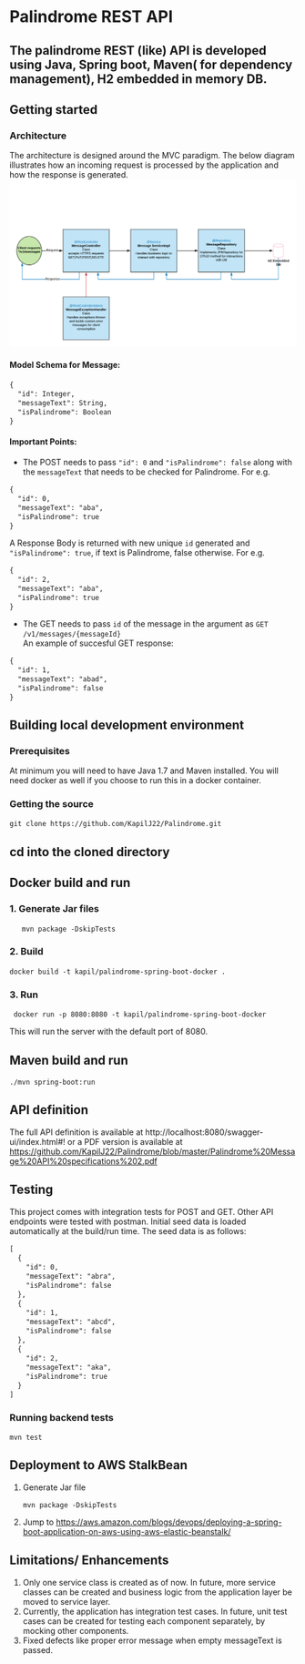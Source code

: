 # Palindrome REST API
The palindrome REST (like) API is developed using Java, Spring boot, Maven( for dependency management), H2 embedded in memory DB.  
---

## Getting started

### Architecture
The architecture is designed around the MVC paradigm. The below diagram illustrates how an incoming request is processed
by the application and how the response is generated.
![alt text](https://github.com/KapilJ22/Palindrome/blob/master/Palindrome%20Message%20API.png)

#### Model Schema for Message:
```
{
  "id": Integer,
  "messageText": String,
  "isPalindrome": Boolean
}
```
#### Important Points:

- The POST needs to pass `"id": 0` and `"isPalindrome": false` along with the `messageText` that needs to be checked for Palindrome. 
For e.g.
```
{
  "id": 0,
  "messageText": "aba",
  "isPalindrome": true
}
```   
   A Response Body is returned with new unique `id` generated and `"isPalindrome": true`, if text is Palindrome, false otherwise. For e.g.
```
{
  "id": 2,
  "messageText": "aba",
  "isPalindrome": true
}
```

- The GET needs to pass `id` of the message in the argument as `GET /v1/messages/{messageId}`  
An example of succesful GET response:
```
{
  "id": 1,
  "messageText": "abad",
  "isPalindrome": false
}
```

## Building local development environment
### Prerequisites
At minimum you will need to have Java 1.7 and Maven installed. You will need docker as well if you choose to run this in a docker container.

### Getting the source
```
git clone https://github.com/KapilJ22/Palindrome.git
```

## cd into the cloned directory

## Docker build and run

### 1. Generate Jar files

 ```
    mvn package -DskipTests 
 ```
    
### 2. Build
```
docker build -t kapil/palindrome-spring-boot-docker .
```

### 3. Run

```
 docker run -p 8080:8080 -t kapil/palindrome-spring-boot-docker
```
This will run the server with the default port of 8080.

## Maven build and run
```
./mvn spring-boot:run
```
## API definition
The full API definition is available at http://localhost:8080/swagger-ui/index.html#!
or a PDF version is available at  https://github.com/KapilJ22/Palindrome/blob/master/Palindrome%20Message%20API%20specifications%202.pdf


## Testing
This project comes with integration tests for POST and GET. Other API endpoints were tested with postman. 
Initial seed data is loaded automatically at the build/run time. The seed data is as follows:

```
[
  {
    "id": 0,
    "messageText": "abra",
    "isPalindrome": false
  },
  {
    "id": 1,
    "messageText": "abcd",
    "isPalindrome": false
  },
  {
    "id": 2,
    "messageText": "aka",
    "isPalindrome": true
  }
]
```

### Running backend tests

```
mvn test
```


## Deployment to AWS StalkBean
1. Generate Jar file 
    ```
    mvn package -DskipTests 
    ```
2. Jump to https://aws.amazon.com/blogs/devops/deploying-a-spring-boot-application-on-aws-using-aws-elastic-beanstalk/


## Limitations/ Enhancements
1. Only one service class is created as of now. In future, more service classes can be created and  business logic from the application layer be moved to service layer.
2. Currently, the application has integration test cases. In future, unit test cases can be created for testing each component separately, by mocking other components.
3. Fixed defects like proper error message when empty messageText is passed.
